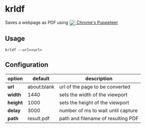 # krldf

Saves a webpage as PDF using <a href="https://github.com/GoogleChrome/puppeteer"><img src="https://user-images.githubusercontent.com/10379601/29446482-04f7036a-841f-11e7-9872-91d1fc2ea683.png" height="20" align="top" /> Chrome's Puppeteer</a>


## Usage

    krldf --url=<url>


## Configuration

option | default | description
-------|---------|------------
**url** | about:blank | url of the page to be converted
**width** | 1440 | sets the width of the viewport
**height** | 1000 | sets the height of the viewport
**delay** | 3000 | number of ms to wait until capture
**path** | result.pdf | path and filename of resulting PDF
